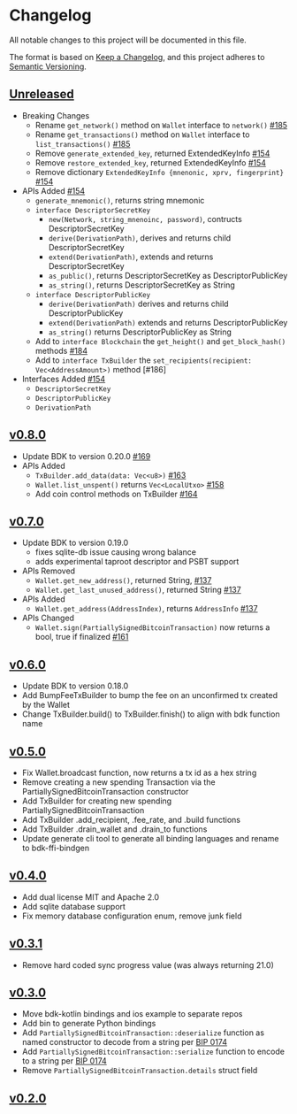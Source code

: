 # Changelog
All notable changes to this project will be documented in this file.

The format is based on [Keep a Changelog](https://keepachangelog.com/en/1.0.0/),
and this project adheres to [Semantic Versioning](https://semver.org/spec/v2.0.0.html).

## [Unreleased]

- Breaking Changes
  - Rename `get_network()` method on `Wallet` interface to `network()` [#185]
  - Rename `get_transactions()` method on `Wallet` interface to `list_transactions()` [#185]
  - Remove `generate_extended_key`, returned ExtendedKeyInfo [#154]
  - Remove `restore_extended_key`, returned ExtendedKeyInfo [#154]
  - Remove dictionary `ExtendedKeyInfo {mnenonic, xprv, fingerprint}` [#154]
- APIs Added [#154]
  - `generate_mnemonic()`, returns string mnemonic
  - `interface DescriptorSecretKey`
    - `new(Network, string_mnenoinc, password)`, contructs DescriptorSecretKey
    - `derive(DerivationPath)`, derives and returns child DescriptorSecretKey
    - `extend(DerivationPath)`, extends and returns DescriptorSecretKey
    - `as_public()`, returns DescriptorSecretKey as DescriptorPublicKey
    - `as_string()`, returns DescriptorSecretKey as String
  - `interface DescriptorPublicKey`
    - `derive(DerivationPath)` derives and returns child DescriptorPublicKey
    - `extend(DerivationPath)` extends and returns DescriptorPublicKey
    - `as_string()` returns DescriptorPublicKey as String
  - Add to `interface Blockchain` the `get_height()` and `get_block_hash()` methods [#184]
  - Add to `interface TxBuilder`  the `set_recipients(recipient: Vec<AddressAmount>)` method [#186] 
- Interfaces Added [#154]
  - `DescriptorSecretKey`
  - `DescriptorPublicKey`
  - `DerivationPath`

[#154]: https://github.com/bitcoindevkit/bdk-ffi/pull/154
[#184]: https://github.com/bitcoindevkit/bdk-ffi/pull/184
[#185]: https://github.com/bitcoindevkit/bdk-ffi/pull/185

## [v0.8.0]
- Update BDK to version 0.20.0 [#169]
- APIs Added
  - `TxBuilder.add_data(data: Vec<u8>)` [#163]
  - `Wallet.list_unspent()` returns `Vec<LocalUtxo>` [#158]
  - Add coin control methods on TxBuilder [#164]

[#163]: https://github.com/bitcoindevkit/bdk-ffi/pull/163
[#158]: https://github.com/bitcoindevkit/bdk-ffi/pull/158
[#164]: https://github.com/bitcoindevkit/bdk-ffi/pull/164
[#169]: https://github.com/bitcoindevkit/bdk-ffi/pull/169

## [v0.7.0]
- Update BDK to version 0.19.0
  - fixes sqlite-db issue causing wrong balance
  - adds experimental taproot descriptor and PSBT support
- APIs Removed 
  - `Wallet.get_new_address()`, returned String, [#137] 
  - `Wallet.get_last_unused_address()`, returned String [#137]
- APIs Added
  - `Wallet.get_address(AddressIndex)`, returns `AddressInfo` [#137]
- APIs Changed
  - `Wallet.sign(PartiallySignedBitcoinTransaction)` now returns a bool, true if finalized [#161]

[#137]: https://github.com/bitcoindevkit/bdk-ffi/pull/137
[#161]: https://github.com/bitcoindevkit/bdk-ffi/pull/161

## [v0.6.0]
- Update BDK to version 0.18.0
- Add BumpFeeTxBuilder to bump the fee on an unconfirmed tx created by the Wallet
- Change TxBuilder.build() to TxBuilder.finish() to align with bdk function name 

## [v0.5.0]
- Fix Wallet.broadcast function, now returns a tx id as a hex string
- Remove creating a new spending Transaction via the PartiallySignedBitcoinTransaction constructor
- Add TxBuilder for creating new spending PartiallySignedBitcoinTransaction
- Add TxBuilder .add_recipient, .fee_rate, and .build functions
- Add TxBuilder .drain_wallet and .drain_to functions
- Update generate cli tool to generate all binding languages and rename to bdk-ffi-bindgen

## [v0.4.0]
- Add dual license MIT and Apache 2.0
- Add sqlite database support
- Fix memory database configuration enum, remove junk field

## [v0.3.1]
- Remove hard coded sync progress value (was always returning 21.0)

## [v0.3.0]
- Move bdk-kotlin bindings and ios example to separate repos
- Add bin to generate Python bindings
- Add `PartiallySignedBitcoinTransaction::deserialize` function as named constructor to decode from a string per [BIP 0174]
- Add `PartiallySignedBitcoinTransaction::serialize` function to encode to a string per [BIP 0174]
- Remove `PartiallySignedBitcoinTransaction.details` struct field

[BIP 0174]:https://github.com/bitcoin/bips/blob/master/bip-0174.mediawiki#encoding

## [v0.2.0]

[unreleased]: https://github.com/bitcoindevkit/bdk-ffi/compare/v0.8.0...HEAD
[v0.8.0]: https://github.com/bitcoindevkit/bdk-ffi/compare/v0.7.0...v0.8.0
[v0.7.0]: https://github.com/bitcoindevkit/bdk-ffi/compare/v0.6.0...v0.7.0
[v0.6.0]: https://github.com/bitcoindevkit/bdk-ffi/compare/v0.5.0...v0.6.0
[v0.5.0]: https://github.com/bitcoindevkit/bdk-ffi/compare/v0.4.0...v0.5.0
[v0.4.0]: https://github.com/bitcoindevkit/bdk-ffi/compare/v0.3.1...v0.4.0
[v0.3.1]: https://github.com/bitcoindevkit/bdk-ffi/compare/v0.3.0...v0.3.1
[v0.3.0]: https://github.com/bitcoindevkit/bdk-ffi/compare/v0.2.0...v0.3.0
[v0.2.0]: https://github.com/bitcoindevkit/bdk-ffi/compare/v0.0.0...v0.2.0
